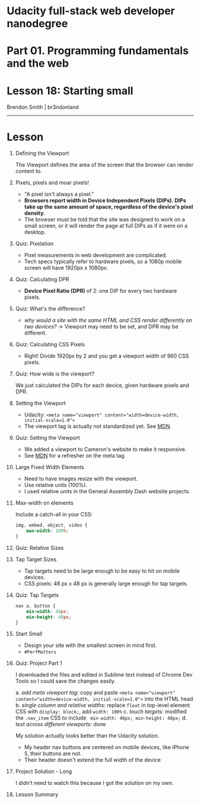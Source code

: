 Udacity full-stack web developer nanodegree
========================

Part 01. Programming fundamentals and the web
========================

Lesson 18: Starting small
========================

Brendon Smith | br3ndonland

---

# Lesson

1. Defining the Viewport

    The Viewport defines the area of the screen that the browser can render content to.

2. Pixels, pixels and moar pixels!

    - "A pixel isn't always a pixel."
    - **Browsers report width in Device Independent Pixels (DIPs). DIPs take up the same amount of space, regardless of the device's pixel density.**
    - The browser must be told that the site was designed to work on a small screen, or it will render the page at full DIPs as if it were on a desktop.

3. Quiz: Pixelation

    - Pixel measurements in web development are complicated.
    - Tech specs typically refer to hardware pixels, so a 1080p mobile screen will have 1920px x 1080px.

4. Quiz: Calculating DPR

    - **Device Pixel Ratio (DPR)** of 2: one DIP for every two hardware pixels.

5. Quiz: What's the difference?

    - *why would a site with the same HTML and CSS render differently on two devices?* -> Viewport may need to be set, and DPR may be different.

6. Quiz: Calculating CSS Pixels
    
    - Right! Divide 1920px by 2 and you get a viewport width of 960 CSS pixels.

7. Quiz: How wide is the viewport?

    We just calculated the DIPs for each device, given hardware pixels and DPR.

8. Setting the Viewport
    
    - Udacity: `<meta name="viewport" content="width=device-width, initial-scale=1.0">`
    - The viewport tag is actually not standardized yet. See [MDN](https://developer.mozilla.org/en-US/docs/Mozilla/Mobile/Viewport_meta_tag). 

9. Quiz: Setting the Viewport

    - We added a viewport to Cameron's website to make it responsive.
    - See [MDN](https://developer.mozilla.org/en-US/docs/Web/HTML/Element/meta) for a refresher on the meta tag.

10. Large Fixed Width Elements

    - Need to have images resize with the viewport.
    - Use relative units (100%). 
    - I used relative units in the General Assembly Dash website projects.

11. Max-width on elements

    Include a catch-all in your CSS:
    ```css
    img, embed, object, video {
        max-width: 100%;
    }
    ```

12. Quiz: Relative Sizes
13. Tap Target Sizes

    - Tap targets need to be large enough to be easy to hit on mobile devices.
    - CSS pixels: 48 px x 48 px is generally large enough for tap targets.

14. Quiz: Tap Targets

    ```css
    nav a, button {
        min-width: 48px;
        min-height: 48px;    
    }
    ```

15. Start Small

    - Design your site with the smallest screen in mind first.
    - `#PerfMatters`

16. Quiz: Project Part 1

    I downloaded the files and edited in Sublime text instead of Chrome Dev Tools so I could save the changes easily.

    a. *add meta viewport tag:* copy and paste `<meta name="viewport" content="width=device-width, initial-scale=1.0">` into the HTML head
    b. *single column and relative widths:* replace `float` in top-level element CSS with `display: block;`, add `width: 100%`
    c. *touch targets:* modified the `.nav_item` CSS to include ` min-width: 48px; min-height: 48px;`
    d. *test across different viewports:* done

    My solution actually looks better than the Udacity solution. 

    - My header nav buttons are centered on mobile devices, like iPhone 5, their buttons are not.
    - Their header doesn't extend the full width of the device

17. Project Solution - Long

    I didn't need to watch this because I got the solution on my own.

18. Lesson Summary